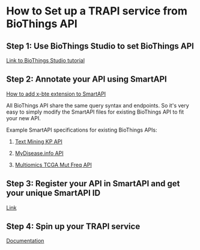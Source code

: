 # How to Set up a TRAPI service from BioThings API

## Step 1: Use BioThings Studio to set BioThings API

[Link to BioThings Studio tutorial](https://docs.biothings.io/en/latest/doc/studio.html)

## Step 2: Annotate your API using SmartAPI

[How to add x-bte extension to SmartAPI](https://x-bte-extension.readthedocs.io/en/latest/)

All BioThings API share the same query syntax and endpoints. So it's very easy to simply modify the SmartAPI files for existing BioThings API to fit your new API.

Example SmartAPI specifications for existing BioThings APIs:

1. [Text Mining KP API](http://text-mining-target-assoc.smart-api.info/editor/978fe380a147a8641caf72320862697b)

2. [MyDisease.info API](http://text-mining-target-assoc.smart-api.info/editor/f307760715d91908d0ae6de7f0810b22)

3. [Multiomics TCGA Mut Freq API](http://text-mining-target-assoc.smart-api.info/editor/5219cefb9d2b8d5df08c3a956fdd20f3)

## Step 3: Register your API in SmartAPI and get your unique SmartAPI ID

[Link](https://smart-api.info/add_api)

## Step 4: Spin up your TRAPI service

[Documentation](https://github.com/kevinxin90/smartapi2trapi/blob/main/README.md)